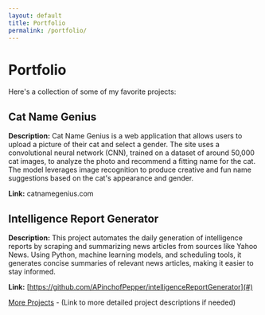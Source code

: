 ```yaml
---
layout: default
title: Portfolio
permalink: /portfolio/
---
```


# Portfolio
Here's a collection of some of my favorite projects:

## Cat Name Genius
**Description:** Cat Name Genius is a web application that allows users to upload a picture of their cat and select a gender. The site uses a convolutional neural network (CNN), trained on a dataset of around 50,000 cat images, to analyze the photo and recommend a fitting name for the cat. The model leverages image recognition to produce creative and fun name suggestions based on the cat's appearance and gender.

**Link:** catnamegenius.com

## Intelligence Report Generator
**Description:** This project automates the daily generation of intelligence reports by scraping and summarizing news articles from sources like Yahoo News. Using Python, machine learning models, and scheduling tools, it generates concise summaries of relevant news articles, making it easier to stay informed.

**Link:** [https://github.com/APinchofPepper/intelligenceReportGenerator](#)

[More Projects](#) - (Link to more detailed project descriptions if needed)
